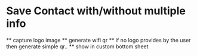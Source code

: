 # Save Contact with/without multiple info
** capture logo image
** generate wifi qr
** if no logo provides by the user then generate simple qr..
** show in custom bottom sheet



